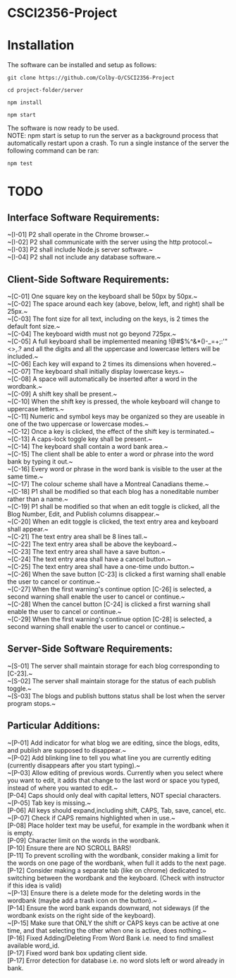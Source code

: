 # CSCI2356-Project

# Installation

The software can be installed and setup as follows:

```
git clone https://github.com/Colby-O/CSCI2356-Project
```

```
cd project-folder/server
```

```
npm install
```

```
npm start
```

The software is now ready to be used. <br>
NOTE: npm start is setup to run the server as a background process that automatically restart upon a crash. To run a single instance of the server the following command can be ran:

```
npm test
```

# TODO

## Interface Software Requirements:

~[I-01] P2 shall operate in the Chrome browser.~ <br>
~[I-02] P2 shall communicate with the server using the http protocol.~ <br>
~[I-03] P2 shall include Node.js server software.~ <br>
~[I-04] P2 shall not include any database software.~ <br>

## Client-Side Software Requirements:

~[C-01] One square key on the keyboard shall be 50px by 50px.~ <br>
~[C-02] The space around each key (above, below, left, and right) shall be 25px.~ <br>
~[C-03] The font size for all text, including on the keys, is 2 times the default font size.~ <br>
~[C-04] The keyboard width must not go beyond 725px.~ <br>
~[C-05] A full keyboard shall be implemented meaning !@#$%^&\*()-\_=+;:'"<>,.? and all the digits and all the uppercase and lowercase letters will be included.~ <br>
~[C-06] Each key will expand to 2 times its dimensions when hovered.~ <br>
~[C-07] The keyboard shall initially display lowercase keys.~ <br>
~[C-08] A space will automatically be inserted after a word in the wordbank.~ <br>
~[C-09] A shift key shall be present.~ <br>
~[C-10] When the shift key is pressed, the whole keyboard will change to uppercase letters.~ <br>
~[C-11] Numeric and symbol keys may be organized so they are useable in one of the two uppercase or lowercase modes.~ <br>
~[C-12] Once a key is clicked, the effect of the shift key is terminated.~ <br>
~[C-13] A caps-lock toggle key shall be present.~ <br>
~[C-14] The keyboard shall contain a word bank area.~ <br>
~[C-15] The client shall be able to enter a word or phrase into the word bank by typing it out.~ <br>
~[C-16] Every word or phrase in the word bank is visible to the user at the same time.~ <br>
~[C-17] The colour scheme shall have a Montreal Canadians theme.~ <br>
~[C-18] P1 shall be modified so that each blog has a noneditable number rather than a name.~ <br>
~[C-19] P1 shall be modified so that when an edit toggle is clicked, all the Blog Number, Edit, and Publish columns disappear.~ <br>
~[C-20] When an edit toggle is clicked, the text entry area and keyboard shall appear.~ <br>
~[C-21] The text entry area shall be 8 lines tall.~ <br>
~[C-22] The text entry area shall be above the keyboard.~ <br>
~[C-23] The text entry area shall have a save button.~ <br>
~[C-24] The text entry area shall have a cancel button.~ <br>
~[C-25] The text entry area shall have a one-time undo button.~ <br>
~[C-26] When the save button [C-23] is clicked a first warning shall enable the user to cancel or continue.~ <br>
~[C-27] When the first warning's continue option [C-26] is selected, a second warning shall enable the user to cancel or continue.~ <br>
~[C-28] When the cancel button [C-24] is clicked a first warning shall enable the user to cancel or continue.~ <br>
~[C-29] When the first warning's continue option [C-28] is selected, a second warning shall enable the user to cancel or continue.~ <br>

## Server-Side Software Requirements:

~[S-01] The server shall maintain storage for each blog corresponding to [C-23].~ <br>
~[S-02] The server shall maintain storage for the status of each publish toggle.~ <br>
~[S-03] The blogs and publish buttons status shall be lost when the server program stops.~ <br>

## Particular Additions:

~[P-01] Add indicator for what blog we are editing, since the blogs, edits, and publish are supposed to disappear.~ <br>
~[P-02] Add blinking line to tell you what line you are currently editing (currently disappears after you start typing).~ <br>
~[P-03] Allow editing of previous words. Currently when you select where you want to edit, it adds that change to the last word or space you typed, instead of where you wanted to edit.~ <br>
[P-04] Caps should only deal with capital letters, NOT special characters. <br>
~[P-05] Tab key is missing.~ <br>
[P-06] All keys should expand,including shift, CAPS, Tab, save, cancel, etc. <br>
~[P-07] Check if CAPS remains highlighted when in use.~ <br>
[P-08] Place holder text may be useful, for example in the wordbank when it is empty. <br>
[P-09] Character limit on the words in the wordbank. <br>
[P-10] Ensure there are NO SCROLL BARS! <br>
[P-11] To prevent scrolling with the wordbank, consider making a limit for the words on one page of the wordbank, when full it adds to the next page. <br>
[P-12] Consider making a separate tab (like on chrome) dedicated to switching between the wordbank and the keyboard. (Check with instructor if this idea is valid) <br>
~[P-13] Ensure there is a delete mode for the deleting words in the wordbank (maybe add a trash icon on the button).~ <br>
[P-14] Ensure the word bank expands downward, not sideways (if the wordbank exists on the right side of the keyboard). <br>
~[P-15] Make sure that ONLY the shift or CAPS keys can be active at one time, and that selecting the other when one is active, does nothing.~ <br>
[P-16] Fixed Adding/Deleting From Word Bank i.e. need to find smallest available word_id. <br>
[P-17] Fixed word bank box updating client side. <br>
[P-17] Error detection for database i.e. no word slots left or word already in bank. <br>
